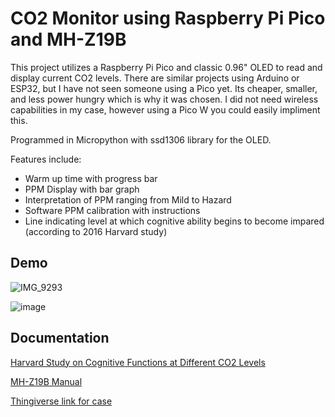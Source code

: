 
# CO2 Monitor using Raspberry Pi Pico and MH-Z19B

This project utilizes a Raspberry Pi Pico and classic 0.96" OLED to read and display current CO2 levels. There are similar projects using Arduino or ESP32, but I have not seen someone using a Pico yet. Its cheaper, smaller, and less power hungry which is why it was chosen. I did not need wireless capabilities in my case, however using a Pico W you could easily impliment this. 

Programmed in Micropython with ssd1306 library for the OLED.

Features include:

- Warm up time with progress bar
- PPM Display with bar graph
- Interpretation of PPM ranging from Mild to Hazard
- Software PPM calibration with instructions
- Line indicating level at which cognitive ability begins to become impared (according to 2016 Harvard study)

## Demo
![IMG_9293](https://github.com/SkelaKing/Pico-CO2/assets/104640817/17b9be63-9912-4e6f-bc4c-ac1fa0df8022)

![image](https://github.com/SkelaKing/Pico-CO2/assets/104640817/0eaa53b9-7859-4819-a5e8-ba08476ae5f4)



## Documentation

[Harvard Study on Cognitive Functions at Different CO2 Levels](https://dash.harvard.edu/bitstream/handle/1/27662232/4892924.pdf?sequence=1)

[MH-Z19B Manual](https://www.winsen-sensor.com/d/files/infrared-gas-sensor/ndir-co2-sensor/mh-z19b-co2-manual(ver1_6).pdf)

[Thingiverse link for case](https://www.thingiverse.com/thing:6145103)

